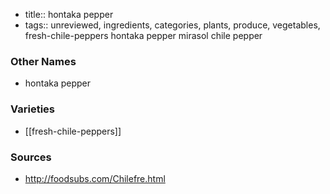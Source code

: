 - title:: hontaka pepper
- tags:: unreviewed, ingredients, categories, plants, produce, vegetables, fresh-chile-peppers
hontaka pepper mirasol chile pepper

### Other Names

* hontaka pepper

### Varieties

* [[fresh-chile-peppers]]

### Sources
* http://foodsubs.com/Chilefre.html
